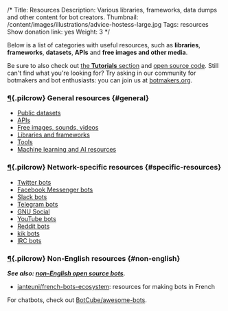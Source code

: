/*
Title: Resources
Description: Various libraries, frameworks, data dumps and other content for bot creators.
Thumbnail: /content/images/illustrations/advice-hostess-large.jpg
Tags: resources
Show donation link: yes
Weight: 3
*/

Below is a list of categories with useful resources, such as **libraries**, **frameworks**, **datasets**, **APIs** and **free images and other media**.

Be sure to also check out [the **Tutorials** section](/tutorials) and [open source code](/tag/opensource). Still can't find what you're looking for? Try asking in our community for botmakers and bot enthusiasts: you can join us at [botmakers.org](https://botmakers.org/).

### [¶](#general){.pilcrow} General resources {#general}

- [Public datasets](/resources/public-datasets)
- [APIs](/resources/apis)
- [Free images, sounds, videos](/resources/free-media)
- [Libraries and frameworks](/resources/libraries-frameworks)
- [Tools](/resources/tools)
- [Machine learning and AI resources](/resources/machine-learning-nlp-ai)

### [¶](#specific-resources){.pilcrow} Network-specific resources {#specific-resources}

- [Twitter bots](/resources/twitterbots)
- [Facebook Messenger bots](/resources/facebook-messenger-bots)
- [Slack bots](/resources/slackbots)
- [Telegram bots](/resources/telegram-bots)
- [GNU Social](/resources/gnu-social-bots)
- [YouTube bots](/resources/youtube-bots)
- [Reddit bots](/resources/redditbots)
- [kik bots](/resources/kik-bots)
- [IRC bots](/resources/irc-bots)

### [¶](#non-english){.pilcrow} Non-English resources {#non-english}

***See also: [non-English open source bots](/tag/bot+opensource+non-english).***

- [janteuni/french-bots-ecosystem](https://github.com/janteuni/french-bots-ecosystem): resources for making bots in French


For chatbots, check out [BotCube/awesome-bots](https://github.com/BotCube/awesome-bots).
